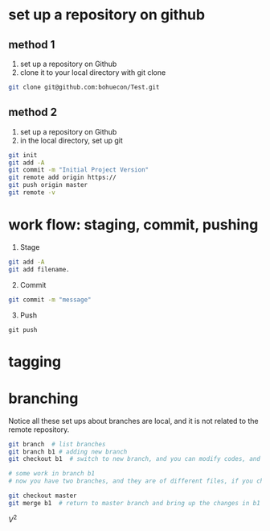 # set up a repository on github

## method 1
1. set up a repository on Github
2. clone it to your local directory with git clone
```bash
git clone git@github.com:bohuecon/Test.git
```


## method 2
1. set up a repository on Github
2. in the local directory, set up git
```bash
git init
git add -A
git commit -m "Initial Project Version"
git remote add origin https://
git push origin master
git remote -v
```

# work flow: staging, commit, pushing
1. Stage
```bash
git add -A
git add filename.
```
2. Commit
```bash
git commit -m "message"
```
3. Push
```
git push
```

# tagging

# branching

Notice all these set ups about branches are local, and it is not related to the remote repository. 

```bash
git branch  # list branches
git branch b1 # adding new branch
git checkout b1  # switch to new branch, and you can modify codes, and it will not change anything on other branches

# some work in branch b1
# now you have two branches, and they are of different files, if you checkout back to master, you will find the file you are editing are different. 

git checkout master
git merge b1  # return to master branch and bring up the changes in b1


```

$V^2$ 